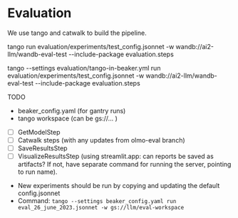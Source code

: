
# Evaluation

We use tango and catwalk to build the pipeline.



tango run evaluation/experiments/test_config.jsonnet -w wandb://ai2-llm/wandb-eval-test --include-package evaluation.steps

tango --settings evaluation/tango-in-beaker.yml run evaluation/experiments/test_config.jsonnet -w wandb://ai2-llm/wandb-eval-test --include-package evaluation.steps






TODO

* beaker_config.yaml (for gantry runs)
* tango workspace (can be gs://... )

- [ ] GetModelStep
- [ ] Catwalk steps (with any updates from olmo-eval branch)
- [ ] SaveResultsStep
- [ ] VisualizeResultsStep (using streamlit.app: can reports be saved as artifacts? If not, have separate command for running the server, pointing to run name).

* New experiments should be run by copying and updating the default config.jsonnet
* Command: `tango --settings beaker_config.yaml run eval_26_june_2023.jsonnet -w gs://llm/eval-workspace`

